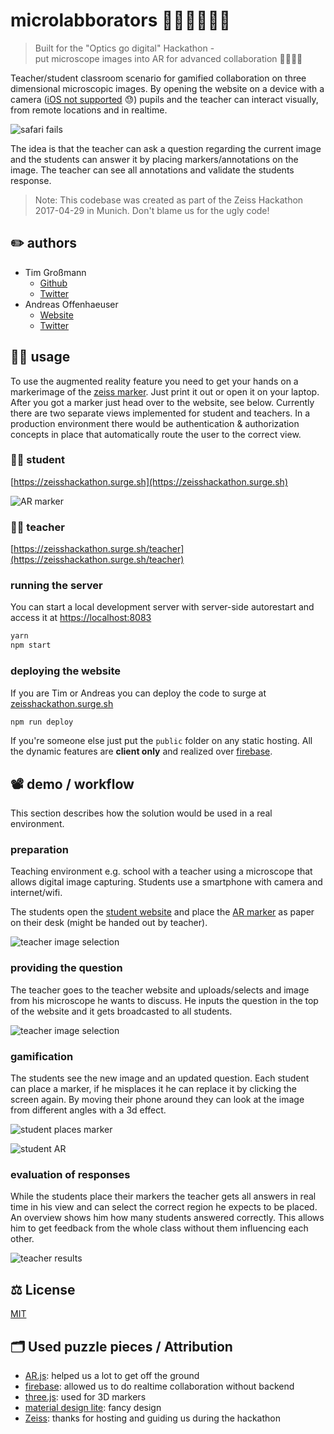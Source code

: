 # microlabborators 👩‍👦‍👦🔬👩‍🏫

> Built for the "Optics go digital" Hackathon -   
> put microscope images into AR for advanced collaboration 🔮🔬👩‍🏫

Teacher/student classroom scenario for gamified collaboration on three dimensional microscopic images.
By opening the website on a device with a camera ([iOS not supported](https://webkit.org/status/#specification-webrtc) 😓) pupils and the teacher can interact visually, from remote locations and in realtime.

![safari fails](./safari-fail.png)

The idea is that the teacher can ask a question regarding the current image and the students can answer it by placing markers/annotations on the image. The teacher can see all annotations and validate the students response.

> Note: This codebase was created as part of the Zeiss Hackathon 2017-04-29 in Munich. Don't blame us for the ugly code!

## ✏️ authors

* Tim Großmann
  * [Github](http://github.com/timgrossmann)
  * [Twitter](https://twitter.com/timigrossmann)
* Andreas Offenhaeuser
  * [Website](http://anoff.io)
  * [Twitter](https://twitter.com/an0xff)

## 👾🦄 usage

To use the augmented reality feature you need to get your hands on a markerimage of the [zeiss marker](./public/markers/zeiss.jpg). Just print it out or open it on your laptop. After you got a marker just head over to the website, see below.
Currently there are two separate views implemented for student and teachers. In a production environment there would be authentication & authorization concepts in place that automatically route the user to the correct view.

### 👨‍🎓 student

[https://zeisshackathon.surge.sh](https://zeisshackathon.surge.sh)

![AR marker](./public/markers/zeiss.jpg)

### 👩‍🏫 teacher

[https://zeisshackathon.surge.sh/teacher](https://zeisshackathon.surge.sh/teacher)

### running the server

You can start a local development server with server-side autorestart and access it at [https://localhost:8083](https://localhost:8083)

```sh
yarn
npm start
```

### deploying the website

If you are Tim or Andreas you can deploy the code to surge at [zeisshackathon.surge.sh](https://zeisshackathon.surge.sh)

```sh
npm run deploy
```

If you're someone else just put the `public` folder on any static hosting.
All the dynamic features are **client only** and realized over [firebase](http://firebase.com).

## 📽 demo / workflow

This section describes how the solution would be used in a real environment.

### preparation

Teaching environment e.g. school with a teacher using a microscope that allows digital image capturing. Students use a smartphone with camera and internet/wifi.

The students open the [student website](https://zeisshackathon.surge.sh) and place the [AR marker](./public/markers/zeiss.jpg) as paper on their desk (might be handed out by teacher).

![teacher image selection](./demo/student_marker.png)

### providing the question

The teacher goes to the teacher website and uploads/selects and image from his microscope he wants to discuss. He inputs the question in the top of the website and it gets broadcasted to all students.

![teacher image selection](./demo/teacher_image_upload.png)

### gamification

The students see the new image and an updated question. Each student can place a marker, if he misplaces it he can replace it by clicking the screen again.
By moving their phone around they can look at the image from different angles with a 3d effect.

![student places marker](./demo/student_3d.png)

![student AR](./demo/student_ar.gif)

### evaluation of responses

While the students place their markers the teacher gets all answers in real time in his view and can select the correct region he expects to be placed. An overview shows him how many students answered correctly. This allows him to get feedback from the whole class without them influencing each other.

![teacher results](./demo/teacher_results.png)

## ⚖️ License

[MIT](./LICENSE)

## 🗂 Used puzzle pieces / Attribution

* [AR.js](https://github.com/jeromeetienne/AR.js): helped us a lot to get off the ground
* [firebase](firebase.google.com): allowed us to do realtime collaboration without backend
* [three.js](https://github.com/jeromeetienne/AR.js/tree/master/three.js): used for 3D markers
* [material design lite](https://getmdl.io/components/index.html): fancy design
* [Zeiss](https://www.zeiss.com): thanks for hosting and guiding us during the hackathon
